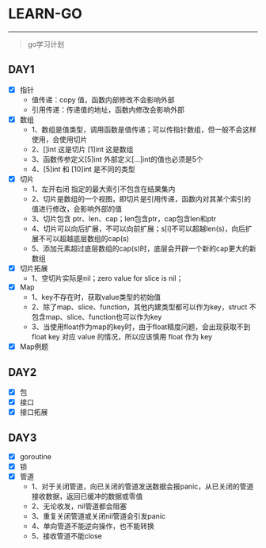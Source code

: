 # LEARN-GO

---

> go学习计划

## DAY1

- [X] 指针
  - 值传递：copy 值，函数内部修改不会影响外部
  - 引用传递：传递值的地址，函数内修改会影响外部
- [X] 数组
  - 1、数组是值类型，调用函数是值传递；可以传指针数组，但一般不会这样使用，会使用切片
  - 2、[]int 这是切片 [1]int 这是数组
  - 3、函数传参定义[5]int 外部定义[...]int的值也必须是5个
  - 4、[5]int 和 [10]int 是不同的类型
- [X] 切片
  - 1、左开右闭 指定的最大索引不包含在结果集内
  - 2、切片是数组的一个视图，即切片是引用传递，函数内对其某个索引的值进行修改，会影响外部的值 
  - 3、切片包含 ptr、len、cap；len包含ptr，cap包含len和ptr
  - 4、切片可以向后扩展，不可以向前扩展；s[i]不可以超越len(s)，向后扩展不可以超越底层数组的cap(s)
  - 5、添加元素超过底层数组的cap(s)时，底层会开辟一个新的cap更大的新数组
- [X] 切片拓展
  - 1、空切片实际是nil；zero value for slice is nil；
- [X] Map
  - 1、key不存在时，获取value类型的初始值
  - 2、除了map、slice、function，其他内建类型都可以作为key，struct 不包含map、slice、function也可以作为key
  - 3、当使用float作为map的key时，由于float精度问题，会出现获取不到float key 对应 value 的情况，所以应该慎用 float 作为 key
- [X] Map例题

## DAY2
- [X] 包
- [X] 接口
- [X] 接口拓展

## DAY3
- [X] goroutine
- [X] 锁
- [X] 管道
  - 1、对于关闭管道，向已关闭的管道发送数据会报panic，从已关闭的管道接收数据，返回已缓冲的数据或零值
  - 2、无论收发，nil管道都会阻塞
  - 3、重复关闭管道或关闭nil管道会引发panic
  - 4、单向管道不能逆向操作，也不能转换
  - 5、接收管道不能close  
